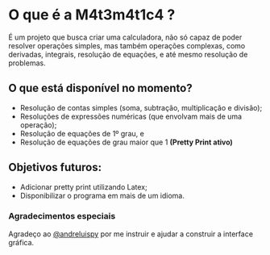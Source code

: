 # O que é a M4t3m4t1c4 ?

É um projeto que busca criar uma calculadora, não só capaz de poder resolver operações simples, mas também operações complexas, como derivadas, integrais, resolução de equações, e até mesmo resolução de problemas.

## O que está disponível no momento?

* Resolução de contas simples (soma, subtração, multiplicação e divisão);
* Resoluções de expressões numéricas (que envolvam mais de uma operação);
* Resolução de equações de 1º grau, e
* Resolução de equações de grau maior que 1 **(Pretty Print ativo)**

## Objetivos futuros:

* Adicionar pretty print utilizando Latex;
* Disponibilizar o programa em mais de um idioma.

### Agradecimentos especiais

Agradeço ao [@andreluispy](https://github.com/andreluispy/) por me instruir e ajudar a construir a interface gráfica.
